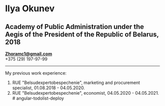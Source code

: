 # Ilya Okunev
## Academy of Public Administration under the Aegis of the President of the Republic of Belarus, 2018
**Zhoramc1@gmail.com**  
+375 (29) 197-97-99
***
My previous work experience:
1. RUE "Belsudexpertobespechenie", marketing and procurement specialist, 01.08.2018 - 04.05.2020.
2. RUE "Belsudexpertobespechenie", economist, 04.05.2020 - 04.05.2021.
#   a n g u l a r - t o d o l i s t - d e p l o y  
 